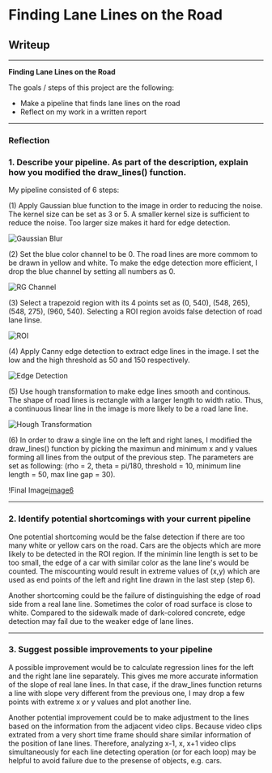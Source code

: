 # **Finding Lane Lines on the Road** 

## Writeup 

---

**Finding Lane Lines on the Road**

The goals / steps of this project are the following:
* Make a pipeline that finds lane lines on the road
* Reflect on my work in a written report

[image1]: ./examples/solidWhiteCurve_blur.jpg "Gaussian blur"

[image2]: ./examples/solidWhiteCurve_RG.jpg "Drop blue channel"

[image3]: ./examples/solidWhiteCurve_ROI.jpg "ROI"

[image4]: ./examples/solidWhiteCurve_edge.jpg "Edge detection"

[image5]: ./examples/solidWhiteCurve_hough.jpg "Hough transformation"

[image6]: ./examples/solidWhiteCurve_out.jpg "Image with road lines detected"

---

### Reflection

### 1. Describe your pipeline. As part of the description, explain how you modified the draw_lines() function.

My pipeline consisted of 6 steps:

(1) Apply Gaussian blue function to the image in order to reducing the noise. The kernel size can be set as 3 or 5. A smaller kernel size is sufficient to reduce the noise. Too larger size makes it hard for edge detection.

![Gaussian Blur][image1]

(2) Set the blue color channel to be 0. The road lines are more commom to be drawn in yellow and white. To make the edge detection more efficient, I drop the blue channel by setting all numbers as 0.

![RG Channel][image2]

(3) Select a trapezoid region with its 4 points set as (0, 540), (548, 265), (548, 275), (960, 540). Selecting a ROI region avoids false detection of road lane linse.

![ROI][image3]

(4) Apply Canny edge detection to extract edge lines in the image. I set the low and the high threshold as 50 and 150 respectively.

![Edge Detection][image4]

(5) Use hough transformation to make edge lines smooth and continous. The shape of road lines is rectangle with a larger length to width ratio. Thus, a continuous linear line in the image is more likely to be a road lane line.

![Hough Transformation][image5]

(6) In order to draw a single line on the left and right lanes, I modified the draw_lines() function by picking the maximun and minimum x and y values forming all lines from the output of the previous step. The parameters are set as following: (rho = 2, theta = pi/180, threshold = 10, minimum line length = 50, max line gap = 30). 

!Final Image[image6]

---

### 2. Identify potential shortcomings with your current pipeline

One potential shortcoming would be the false detection if there are too many white or yellow cars on the road. Cars are the objects which are more likely to be detected in the ROI region. If the minimin line length is set to be too small, the edge of a car with similar color as the lane line's would be counted. The miscounting would result in extreme values of (x,y) which are used as end points of the left and right line drawn in the last step (step 6). 

Another shortcoming could be the failure of distinguishing the edge of road side from a real lane line. Sometimes the color of road surface is close to white. Compared to the sidewalk made of dark-colored concrete, edge detection may fail due to the weaker edge of lane lines.

---

### 3. Suggest possible improvements to your pipeline

A possible improvement would be to calculate regression lines for the left and the right lane line separately. This gives me more accurate information of the slope of real lane lines. In that case, if the draw_lines function returns a line with slope very different from the previous one, I may drop a few points with extreme x or y values and plot another line. 

Another potential improvement could be to make adjustment to the lines based on the information from the adjacent video clips. Because video clips extrated from a very short time frame should share similar information of the position of lane lines. Therefore, analyzing x-1, x, x+1 video clips simultaneously for each line detecting operation (or for each loop) may be helpful to avoid failure due to the presense of objects, e.g. cars.